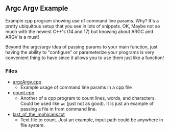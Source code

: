 ## Argc Argv Example

Example cpp program showing use of command line params. Why? It's a pretty ubiquitous
setup that you see in lots of snippets. OK, Maybe not so much with the newest C++'s (14 and 17)
but knowing about ARGC and ARGV is a must!

Beyond the argc/argv idea of passing params to your main function, just having the ability to 
"configure" or parameterize your programs is very convenient thing to have since it allows you 
to use them just like a function! 

### Files

- [argcArgv.cpp](argcArgv.cpp)
  - Example usage of command line params in a cpp file
- [count.cpp](count.cpp)
  - Another of a cpp program to count lines, words, and characters. Could be used like `wc` (just not as good). It is just an example of passing a file in from  command line.
- [last_of_the_mohicans.txt](last_of_the_mohicans.txt)
  - Text file to count. Just an example, input path could be anywhere in file system.